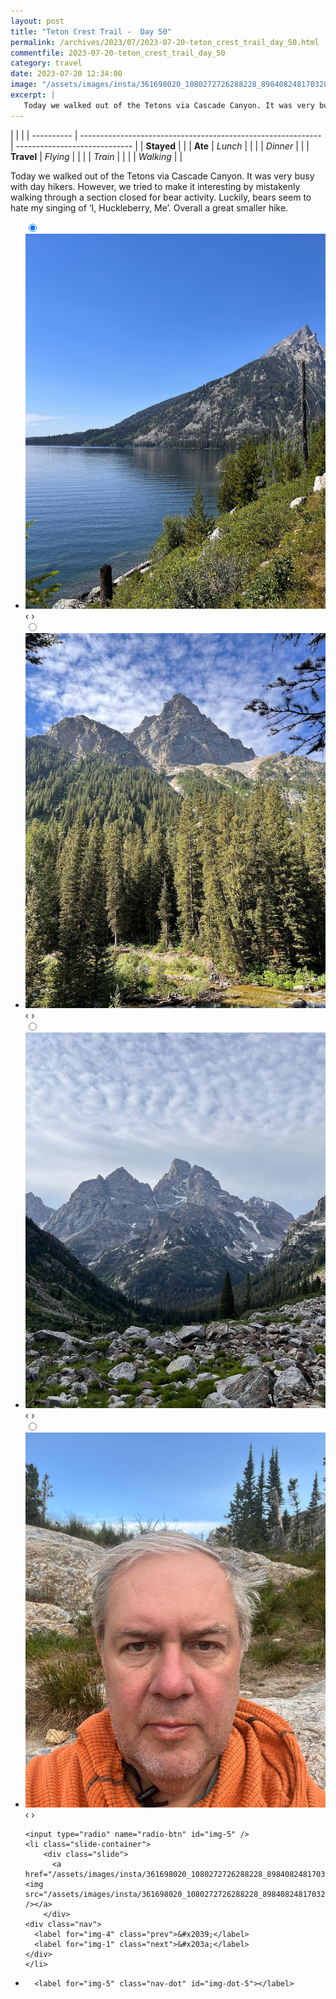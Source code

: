 ```yaml
---
layout: post
title: "Teton Crest Trail -  Day 50"
permalink: /archives/2023/07/2023-07-20-teton_crest_trail_day_50.html
commentfile: 2023-07-20-teton_crest_trail_day_50
category: travel
date: 2023-07-20 12:34:00
image: "/assets/images/insta/361698020_1080272726288228_8984082481703286965_n_17994838448074047.jpg"
excerpt: |
   Today we walked out of the Tetons via Cascade Canyon. It was very busy with day hikers. However, we tried to make it interesting by mistakenly walking through a section closed for bear activity. Luckily, bears seem to hate my singing of ‘I, Huckleberry, Me’. Overall a great smaller hike.
---
```


|            |                                                              |
| ---------- | ------------------------------------------------------------ | ----------------------------- |
| **Stayed** |  |
| **Ate**    | _Lunch_                                                      |          |
|            | _Dinner_                                                     |          |
| **Travel** | _Flying_                                                     |          |
|            | _Train_                                                      |          |
|            | _Walking_                                                    |          |


 Today we walked out of the Tetons via Cascade Canyon. It was very busy with day hikers. However, we tried to make it interesting by mistakenly walking through a section closed for bear activity. Luckily, bears seem to hate my singing of ‘I, Huckleberry, Me’. Overall a great smaller hike.


<ul class="slides">
    <input type="radio" name="radio-btn" id="img-1" checked="checked" />
    <li class="slide-container">
        <div class="slide">
          <a href="/assets/images/insta/361943800_294560402975510_6542504556897533455_n_17876886824920345.jpg"><img src="/assets/images/insta/361943800_294560402975510_6542504556897533455_n_17876886824920345.jpg" /></a>
        </div>
    <div class="nav">
      <label for="img-5" class="prev">&#x2039;</label>
      <label for="img-2" class="next">&#x203a;</label>
    </div>
    </li>
        <input type="radio" name="radio-btn" id="img-2"  />
    <li class="slide-container">
        <div class="slide">
          <a href="/assets/images/insta/361928229_927048265065968_548943950589116585_n_18023668174550053.jpg"><img src="/assets/images/insta/361928229_927048265065968_548943950589116585_n_18023668174550053.jpg" /></a>
        </div>
    <div class="nav">
      <label for="img-1" class="prev">&#x2039;</label>
      <label for="img-3" class="next">&#x203a;</label>
    </div>
    </li>
        <input type="radio" name="radio-btn" id="img-3"  />
    <li class="slide-container">
        <div class="slide">
          <a href="/assets/images/insta/362347841_958726335348736_2236280252258791591_n_17862425024973488.jpg"><img src="/assets/images/insta/362347841_958726335348736_2236280252258791591_n_17862425024973488.jpg" /></a>
        </div>
    <div class="nav">
      <label for="img-2" class="prev">&#x2039;</label>
      <label for="img-4" class="next">&#x203a;</label>
    </div>
    </li>
        <input type="radio" name="radio-btn" id="img-4"  />
    <li class="slide-container">
        <div class="slide">
          <a href="/assets/images/insta/361948160_210441244945070_5087478835898399862_n_18055827304438253.jpg"><img src="/assets/images/insta/361948160_210441244945070_5087478835898399862_n_18055827304438253.jpg" /></a>
        </div>
    <div class="nav">
      <label for="img-3" class="prev">&#x2039;</label>
      <label for="img-5" class="next">&#x203a;</label>
    </div>
    </li>
    
    <input type="radio" name="radio-btn" id="img-5" />
    <li class="slide-container">
        <div class="slide">
          <a href="/assets/images/insta/361698020_1080272726288228_8984082481703286965_n_17994838448074047.jpg"><img src="/assets/images/insta/361698020_1080272726288228_8984082481703286965_n_17994838448074047.jpg" /></a>
        </div>
    <div class="nav">
      <label for="img-4" class="prev">&#x2039;</label>
      <label for="img-1" class="next">&#x203a;</label>
    </div>
    </li>
			
<li class="nav-dots">
      <label for="img-1" class="nav-dot" id="img-dot-1"></label>
      <label for="img-2" class="nav-dot" id="img-dot-2"></label>
      <label for="img-3" class="nav-dot" id="img-dot-3"></label>
      <label for="img-4" class="nav-dot" id="img-dot-4"></label>

      <label for="img-5" class="nav-dot" id="img-dot-5"></label>

</li>
</ul>        
             

		